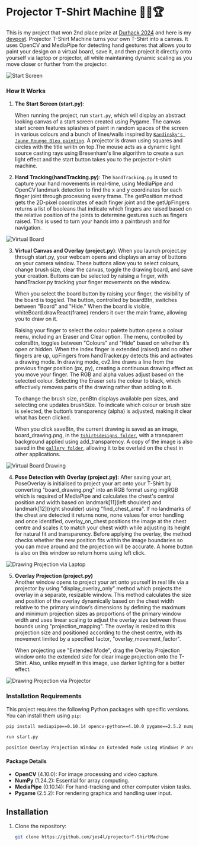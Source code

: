 # Projector T-Shirt Machine 🎨👕🏆

This is my project that won 2nd place prize at [Durhack 2024](https://durhack.com/) and here is my [devpost](https://devpost.com/software/projector-t-shirt-machine?ref_content=user-portfolio&ref_feature=in_progress). Projector T-Shirt Machine turns your own T-Shirt into a canvas. It uses OpenCV and MediaPipe for detecting hand gestures that allows you to paint your design on a virtual board, save it, and then project it directly onto yourself via laptop or projector, all while maintaining dynamic scaling as you move closer or further from the projector.

![Start Screen](./assets/1.png)

### How It Works

1. **The Start Screen (start.py)**: 

   When running the project, run `start.py`, which will display an abstract looking canvas of a start screen created using Pygame. The canvas start screen features splashes of paint in random spaces of the screen in various colours and a bunch of lines/walls inspired by [`Kandinsky's Jaune Rounge Bleu painting`](./assets/Kandinsky_-_Jaune_Rouge_Bleu.jpeg). A projector is drawn using squares and circles with the title wriitn on top.The mouse acts as a dynamic light source casting rays using Bresenham's line algorithm to create a sun light effect and the start button takes you to the projector t-shirt machine.
   
2. **Hand Tracking(handTracking.py)**:
   The `handTracking.py` is used to capture your hand movements in real-time, using MediaPipe and OpenCV landmark detection to find the x and y coordinates for each finger joint through processing every frame. The getPosition method gets the 2D-pixel coordinates of each finger joint and the getUpFingers returns a list of booleans that indicate which fingers are raised based on the relative position of the joints to determine gestures such as fingers raised. This is used to turn your hands into a paintbrush and for navigation.
   
![Virtual Board](./assets/2.jpg)
   
3. **Virtual Canvas and Overlay (project.py)**:
   When you launch project.py through start.py, your webcam opens and displays an array of buttons on your camera window. These buttons allow you to select colours, change brush size, clear the canvas, toggle the drawing board, and save your creation. Buttons can be selected by raising a finger, with handTracker.py tracking your finger movements on the window.

   When you select the board button by raising your finger, the visibility of the board is toggled. The button, controlled by boardBtn, switches between "Board" and "Hide." When the board is visible, whiteBoard.drawReact(frame) renders it over the main frame, allowing you to draw on it.

   Raising your finger to select the colour palette button opens a colour menu, including an Eraser and Clear option. The menu, controlled by colorsBtn, toggles between "Colours" and "Hide" based on whether it’s open or hidden. When the index finger is extended (raised) and no other fingers are up, upFingers from handTracker.py detects this and activates a drawing mode. In drawing mode, cv2.line draws a line from the previous finger position (px, py), creating a continuous drawing effect as you move your finger. The RGB and alpha values adjust based on the selected colour. Selecting the Eraser sets the colour to black, which effectively removes parts of the drawing rather than adding to it.

   To change the brush size, penBtn displays available pen sizes, and selecting one updates brushSize. To indicate which colour or brush size is selected, the button’s transparency (alpha) is adjusted, making it clear what has been clicked.

   When you click saveBtn, the current drawing is saved as an image, board_drawing.png, in the [`tshirtsdesigns folder`](./tshirtsdesigns), with a transparent background applied using add_transparency. A copy of the image is also saved in the [`gallery folder`](./tshirtsdesigns/gallery), allowing it to be overlaid on the chest in other applications.

![Virtual Board Drawing](./assets/3.jpg)

4. **Pose Detection with Overlay (project.py)**:
   After saving your art, PoseOverlay is initialised to project your art onto your T-Shirt by converting "board_drawing.png" into an RGB format using imgRGB which is required of MediaPipe and calculates the chest's central position and width based on landmark[11](left shoulder) and landmark[12](right shoulder) using "find_chest_area". If no landmarks of the chest are detected it returns none, none values for error handling and once identified, overlay_on_chest positions the image at the chest centre and scales it to match your chest width while adjusting its height for natural fit and transparency. Before applying the overlay, the method checks whether the new position fits within the image boundaries so you can move around and the projection will be accurate. A home button is also on this window so return home using left click.

![Drawing Projection via Laptop](./assets/4.jpg)

5. **Overlay Projection (project.py)**   
   Another window opens to project your art onto yourself in real life via a projector by using "display_overlay_only" method which projects the overlay in a separate, resizable window. This method calculates the size and position of the overlay dynamically based on the chest width relative to the primary window’s dimensions by defining the maximum and minimum projection sizes as proportions of the primary window width and uses linear scaling to adjust the overlay size between these bounds using "projection_mapping". The overlay is resized to this projection size and positioned according to the chest centre, with its movement limited by a specified factor, "overlay_movement_factor". 

   When projecting use "Extended Mode", drag the Overlay Projection window onto the extended side for clear image projection onto the T-Shirt. Also, unlike myself in this image, use darker lighting for a better effect.

![Drawing Projection via Projector](./assets/5.jpg)

### Installation Requirements

This project requires the following Python packages with specific versions. You can install them using `pip`:

```bash
pip install mediapipe==0.10.14 opencv-python==4.10.0 pygame==2.5.2 numpy==1.24.2

run start.py

position Overlay Projection Window on Extended Mode using Windows P and Drag it onto the extended side and use Darker Lighting
```

#### Package Details

- **OpenCV** (4.10.0): For image processing and video capture.
- **NumPy** (1.24.2): Essential for array computing.
- **MediaPipe** (0.10.14): For hand-tracking and other computer vision tasks.
- **Pygame** (2.5.2): For rendering graphics and handling user input.

## Installation

1. Clone the repository:
   ```bash
   git clone https://github.com/jes4l/projectorT-ShirtMachine
   ```
